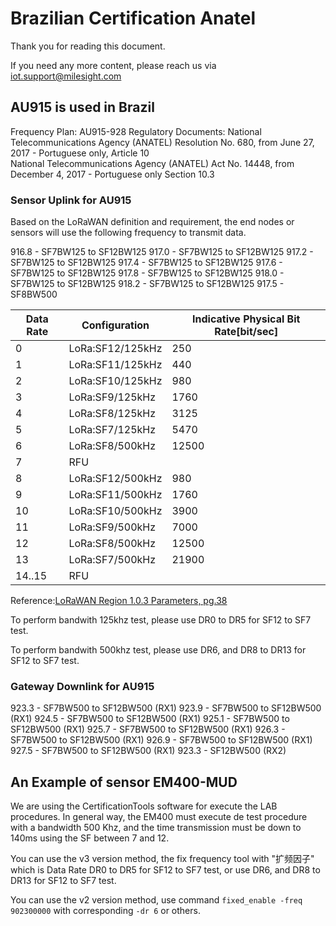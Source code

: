 # Brazilian Certification Anatel

Thank you for reading this document. 

If you need any more content, please reach us via iot.support@milesight.com

## AU915 is used in Brazil

Frequency Plan: AU915-928
Regulatory Documents: National Telecommunications Agency (ANATEL) Resolution No. 680, from June 27, 2017 - Portuguese only, Article 10  
National Telecommunications Agency (ANATEL) Act No. 14448, from December 4, 2017 - Portuguese only Section 10.3

### Sensor Uplink for AU915

Based on the LoRaWAN definition and requirement, the end nodes or sensors will use the following frequency to transmit data.

916.8 - SF7BW125 to SF12BW125
917.0 - SF7BW125 to SF12BW125
917.2 - SF7BW125 to SF12BW125
917.4 - SF7BW125 to SF12BW125
917.6 - SF7BW125 to SF12BW125
917.8 - SF7BW125 to SF12BW125
918.0 - SF7BW125 to SF12BW125
918.2 - SF7BW125 to SF12BW125
917.5 - SF8BW500

|Data Rate|Configuration|Indicative Physical Bit Rate\[bit/sec\]|
|---|---|---|
|0|LoRa:SF12/125kHz|250|
|1|LoRa:SF11/125kHz|440|
|2|LoRa:SF10/125kHz|980|
|3|LoRa:SF9/125kHz|1760|
|4|LoRa:SF8/125kHz|3125|
|5|LoRa:SF7/125kHz|5470|
|6|LoRa:SF8/500kHz|12500|
|7|RFU||
|8|LoRa:SF12/500kHz|980|
|9|LoRa:SF11/500kHz|1760|
|10|LoRa:SF10/500kHz|3900|
|11|LoRa:SF9/500kHz|7000|
|12|LoRa:SF8/500kHz|12500|
|13|LoRa:SF7/500kHz|21900|
|14..15|RFU||

Reference:[LoRaWAN Region 1.0.3 Parameters, pg.38](https://lora-alliance.org/wp-content/uploads/2020/11/lorawan_regional_parameters_v1.0.3reva_0.pdf)

To perform bandwith 125khz test, please use DR0 to DR5 for SF12 to SF7 test.

To perform bandwith 500khz test, please use DR6, and DR8 to DR13 for SF12 to SF7 test.

### Gateway Downlink for AU915

923.3 - SF7BW500 to SF12BW500 (RX1)
923.9 - SF7BW500 to SF12BW500 (RX1)
924.5 - SF7BW500 to SF12BW500 (RX1)
925.1 - SF7BW500 to SF12BW500 (RX1)
925.7 - SF7BW500 to SF12BW500 (RX1)
926.3 - SF7BW500 to SF12BW500 (RX1)
926.9 - SF7BW500 to SF12BW500 (RX1)
927.5 - SF7BW500 to SF12BW500 (RX1)
923.3 - SF12BW500 (RX2)

## An Example of sensor EM400-MUD

We are using the CertificationTools software for execute the LAB procedures.
In general way, the EM400 must execute de test procedure with a bandwidth 500 Khz, and the time transmission must be down to 140ms using the SF between 7 and 12.

You can use the v3 version method, the fix frequency tool with "扩频因子" which is Data Rate DR0 to DR5 for SF12 to SF7 test, or use DR6, and DR8 to DR13 for SF12 to SF7 test.

You can use the v2 version method, use command `fixed_enable -freq 902300000` with corresponding `-dr 6` or others. 